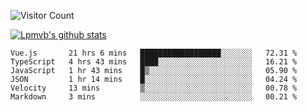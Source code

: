 ![Visitor Count](https://profile-counter.glitch.me/Lpmvb/count.svg)

[![Lpmvb's github stats](https://github-readme-stats.vercel.app/api?username=lpmvb&show_icons=true&title_color=fff&icon_color=79ff97&text_color=9f9f9f&bg_color=151515)](https://github.com/anuraghazra/github-readme-stats)

<!--
Here are some ideas to get you started:

- 🔭 I’m currently working on ...
- 🌱 I’m currently learning ...
- 👯 I’m looking to collaborate on ...
- 🤔 I’m looking for help with ...
- 💬 Ask me about ...
- 📫 How to reach me: ...
- 😄 Pronouns: ...
- ⚡ Fun fact: ...
-->

<!--START_SECTION:waka-->

```text
Vue.js       21 hrs 6 mins   ██████████████████░░░░░░░   72.31 %
TypeScript   4 hrs 43 mins   ████░░░░░░░░░░░░░░░░░░░░░   16.21 %
JavaScript   1 hr 43 mins    █▒░░░░░░░░░░░░░░░░░░░░░░░   05.90 %
JSON         1 hr 14 mins    █░░░░░░░░░░░░░░░░░░░░░░░░   04.24 %
Velocity     13 mins         ▒░░░░░░░░░░░░░░░░░░░░░░░░   00.78 %
Markdown     3 mins          ░░░░░░░░░░░░░░░░░░░░░░░░░   00.21 %
```

<!--END_SECTION:waka-->
